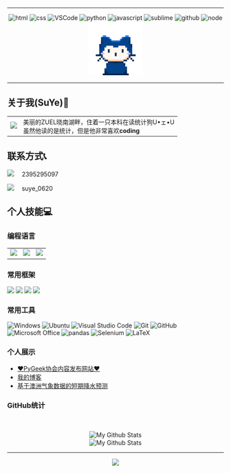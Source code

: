 ----
<!-- Gif -->
<div align="center">
  <img alt-"html5" src="https://media.giphy.com/media/XAxylRMCdpbEWUAvr8/giphy.gif" width="100" title="html">
  <img alt="css" src="https://media.giphy.com/media/fsEaZldNC8A1PJ3mwp/giphy.gif" width="100" title="css">
  <img alt="VSCode" src="https://i.giphy.com/media/IdyAQJVN2kVPNUrojM/200.webp" width="100" title="vscode">
  <img alt="python" src="https://i.giphy.com/media/LMt9638dO8dftAjtco/200.webp" width="100" title="python">
  <img alt="javascript" src="https://media3.giphy.com/media/ln7z2eWriiQAllfVcn/200w.webp" width="100" title="javascript">
  <img alt="sublime" src="https://media.giphy.com/media/jnDKffgCfGYOp6cMTK/giphy.gif" width="100" title="sublime">
  <img alt="github" src="https://i.giphy.com/media/KzJkzjggfGN5Py6nkT/200.webp" width="100" title="github">
  <img alt="node" src="https://media.giphy.com/media/kdFc8fubgS31b8DsVu/giphy.gif" width="85" title="node">
  <img alt="cute cat" src="https://github.com/suye0620/suye0620/blob/main/mona-whisper.gif" width="125" title="cutecat">
</div>

----

## 关于我(SuYe)📄
<!--罗小黑欢迎gif-->
<table border=0>
<tbody>
 <tr>
<td align="center">
<img src="https://suye.netlify.app/img/luosmallblack.gif"/>
</td>
<td>
美丽的ZUEL晓南湖畔，住着一只本科在读统计狗U•ェ•U<br>
虽然他读的是统计，但是他非常喜欢<b>coding</b><br>

</td>
</tr>
</tbody>
</table>


## 联系方式📞
<span><img src="https://img.shields.io/badge/QQ-EB1923?style=for-the-badge&logo=tencent%20qq&logoColor=black" />&emsp; 2395295097
</span>

<span><img src="https://img.shields.io/badge/VX-07C160?style=for-the-badge&logo=WeChat&logoColor=black" />&emsp; suye_0620
</span>

## 个人技能💻

### 编程语言


<table>
<tbody>
 <tr>
<td align="center" width="33.3%">
<img height=60px src="https://www.vectorlogo.zone/logos/python/python-ar21.svg"> 
</td>
<td align="center" width="33.3%">
<img height=60px src="https://www.vectorlogo.zone/logos/r-project/r-project-ar21.svg"> 
</td>

<td align="center" width="33.3%">
<img height=60px src="https://www.vectorlogo.zone/logos/java/java-ar21.svg"> 
</td>
</tr>
</tbody>
</table>


### 常用框架
<span> 
<img src="https://img.shields.io/badge/-PyTorch-EE4C2C?style=flat-square&logo=PyTorch&logoColor=white" /> 
<img src="https://img.shields.io/badge/-Django-092E20?style=flat-square&logo=Django&logoColor=white" /> 
<img src="https://img.shields.io/badge/-Plotly-3F4F75?style=flat-square&logo=Plotly&logoColor=white" /> 
<img src="https://img.shields.io/badge/-Hugo-0E83CD?style=flat-square&logo=hexo&logoColor=white" /> 
</span>

### 常用工具
![Windows](https://img.shields.io/badge/Windows-0078D6?style=flat-square&logo=windows&logoColor=white)
![Ubuntu](https://img.shields.io/badge/Ubuntu-E95420?style=style=flat-square&logo=Ubuntu&logoColor=white)
![Visual Studio Code](https://img.shields.io/badge/-Visual%20Studio%20Code-007ACC?style=flat-square&logo=Visual%20Studio%20Code&logoColor=fff)
![Git](https://img.shields.io/badge/-Git-FCC624?style=flat-square&logo=git)
![GitHub](https://img.shields.io/badge/-GitHub-181717?style=flat-square&logo=github&logoColor=white)
![Microsoft Office](https://img.shields.io/badge/-Microsoft%20Office-D83B01?style=flat-square&logo=Microsoft%20Office&logoColor=white)
![pandas](https://img.shields.io/badge/-pandas-150458?style=flat-square&logo=pandas&logoColor=white)
![Selenium](https://img.shields.io/badge/-Selenium-43B02A?style=flat-square&logo=Selenium&logoColor=white)
![LaTeX](https://img.shields.io/badge/-LaTeX-008080?style=flat-square&logo=LaTeX&logoColor=white)

### 个人展示
- [♥PyGeek协会内容发布网站♥](http://www.pygeek.club)
- [我的博客](https://suye.netlify.app/)
- [基于澳洲气象数据的短期降水预测](http://150.158.97.38:5000/)

### GitHub统计
<br>
<p align="center">
<img align="center" src="https://github-readme-stats.vercel.app/api/top-langs/?username=suye0620&layout=compact&theme=radical" alt="My Github Stats"><br>
<img align="center" src="https://github-readme-stats.vercel.app/api?username=suye0620&&show_icons=true&theme=radical&count_private=true&include_all_commits=true" alt="My Github Stats">
</p>

----
<!-- just img -->
<div align="center"><img src="https://cdn.jsdelivr.net/gh/sun0225SUN/photos/images/202110311924844.png" /></div>
